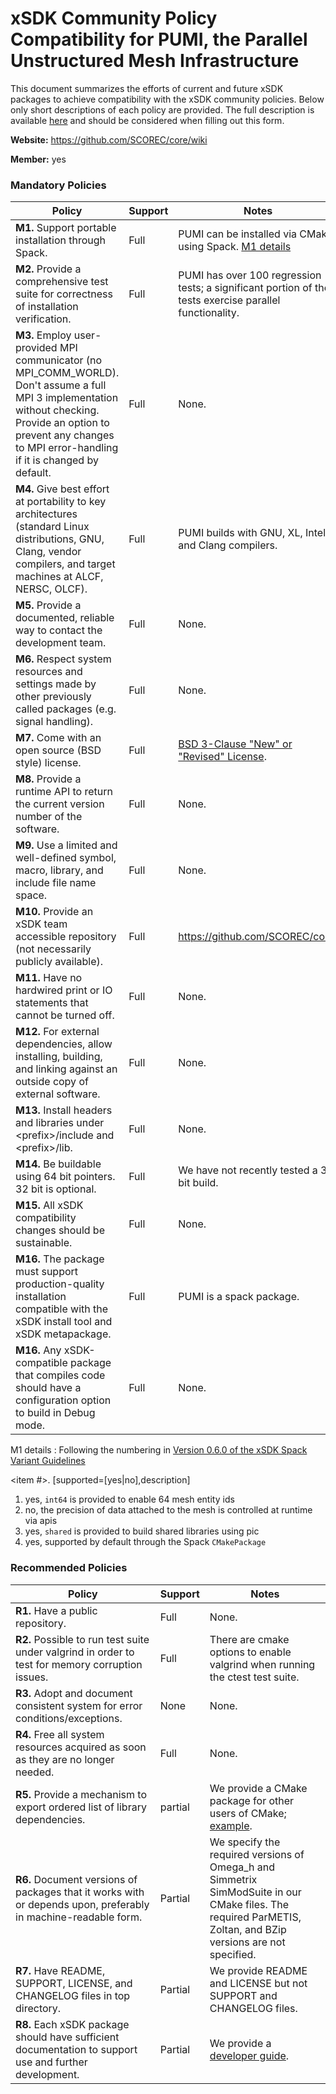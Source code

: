 # xSDK Community Policy Compatibility for PUMI, the Parallel Unstructured Mesh Infrastructure

This document summarizes the efforts of current and future xSDK packages to achieve compatibility with the xSDK community policies. Below only short descriptions of each policy are provided. The full description is available [here](https://github.com/xsdk-project/xsdk-community-policies)
and should be considered when filling out this form.

**Website:** https://github.com/SCOREC/core/wiki

**Member:** yes

### Mandatory Policies

| Policy                 |Support| Notes                   |
|------------------------|-------|-------------------------|
|**M1.** Support portable installation through Spack. |Full| PUMI can be installed via CMake using Spack. [M1 details](#m1-details)|
|**M2.** Provide a comprehensive test suite for correctness of installation verification. | Full | PUMI has over 100 regression tests; a significant portion of the tests exercise parallel functionality. |
|**M3.** Employ user-provided MPI communicator (no MPI_COMM_WORLD). Don't assume a full MPI 3 implementation without checking. Provide an option to prevent any changes to MPI error-handling if it is changed by default. |Full| None. |
|**M4.** Give best effort at portability to key architectures (standard Linux distributions, GNU, Clang, vendor compilers, and target machines at ALCF, NERSC, OLCF). |Full| PUMI builds with GNU, XL, Intel, and Clang compilers. |
|**M5.** Provide a documented, reliable way to contact the development team.  |Full| None. |
|**M6.** Respect system resources and settings made by other previously called packages (e.g. signal handling). |Full| None. |
|**M7.** Come with an open source (BSD style) license. |Full| [BSD 3-Clause "New" or "Revised" License](https://github.com/SCOREC/core/blob/master/LICENSE). |
|**M8.** Provide a runtime API to return the current version number of the software. |Full| None. |
|**M9.** Use a limited and well-defined symbol, macro, library, and include file name space. |Full| None. |
|**M10.** Provide an xSDK team accessible repository (not necessarily publicly available). |Full| https://github.com/SCOREC/core/ |
|**M11.** Have no hardwired print or IO statements that cannot be turned off. |Full| None. |
|**M12.** For external dependencies, allow installing, building, and linking against an outside copy of external software. |Full| None. |
|**M13.** Install headers and libraries under \<prefix\>/include and \<prefix\>/lib. |Full| None. |
|**M14.** Be buildable using 64 bit pointers. 32 bit is optional. |Full| We have not recently tested a 32 bit build. |
|**M15.** All xSDK compatibility changes should be sustainable. |Full| None. |
|**M16.** The package must support production-quality installation compatible with the xSDK install tool and xSDK metapackage. |Full| PUMI is a spack package. |
|**M16.** Any xSDK-compatible package that compiles code should have a configuration option to build in Debug mode. |Full| None. |

M1 details <a id="m1-details"></a>:
Following the numbering in [Version 0.6.0 of the xSDK Spack Variant Guidelines](http://dx.doi.org/10.6084/m9.figshare.13096334)

<item #>. [supported=[yes|no],description]

1. yes, `int64` is provided to enable 64 mesh entity ids
2. no, the precision of data attached to the mesh is controlled at runtime via apis
3. yes, `shared` is provided to build shared libraries using pic
4. yes, supported by default through the Spack `CMakePackage`

### Recommended Policies

| Policy                 |Support| Notes                   |
|------------------------|-------|-------------------------|
|**R1.** Have a public repository. |Full| None. |
|**R2.** Possible to run test suite under valgrind in order to test for memory corruption issues. |Full| There are cmake options to enable valgrind when running the ctest test suite. |
|**R3.** Adopt and document consistent system for error conditions/exceptions. |None| None. |
|**R4.** Free all system resources acquired as soon as they are no longer needed. |Full| None. |
|**R5.** Provide a mechanism to export ordered list of library dependencies. |partial| We provide a CMake package for other users of CMake; [example](https://github.com/SCOREC/core/blob/master/doc/user_CMakeLists.cmake). |
|**R6.** Document versions of packages that it works with or depends upon, preferably in machine-readable form.  | Partial | We specify the required versions of Omega_h and Simmetrix SimModSuite in our CMake files.  The required ParMETIS, Zoltan, and BZip versions are not specified.  |
|**R7.** Have README, SUPPORT, LICENSE, and CHANGELOG files in top directory.  | Partial | We provide README and LICENSE but not SUPPORT and CHANGELOG files. |
|**R8.** Each xSDK package should have sufficient documentation to support use and further development.  |Partial| We provide a [developer guide](https://github.com/SCOREC/core/wiki/Developer-Guide). |
